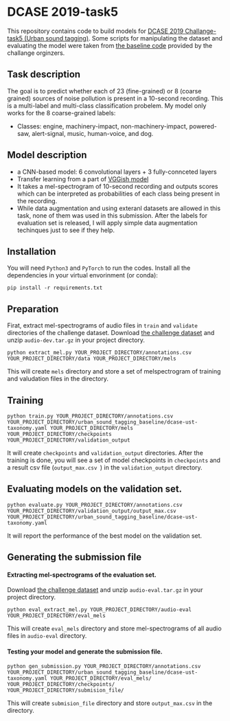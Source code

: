# DCASE 2019-task5
This repository contains code to build models for [DCASE 2019 Challange-task5 (Urban sound tagging)](http://dcase.community/challenge2019/task-urban-sound-tagging). Some scripts for manipulating the dataset and evaluating the model were taken from [the baseline code](https://github.com/sonyc-project/urban-sound-tagging-baseline) provided by the challange orginzers.

## Task description
The goal is to predict whether each of 23 (fine-grained) or 8 (coarse grained) sources of noise pollution is present in a 10-second recording. This is a multi-label and multi-class classification probelem. My model only works for the 8 coarse-grained labels:
* Classes: engine, machinery-impact, non-machinery-impact, powered-saw, alert-signal, music, human-voice, and dog.

## Model description
* a CNN-based model: 6 convolutional layers +  3 fully-connceted layers
* Transfer learning from a part of [VGGish model](https://github.com/tensorflow/models/tree/master/research/audioset)
* It takes a mel-spectrogram of 10-second recording and outputs scores which can be interpreted as probabilities of each class being present in the recording.
* While data augmentation and using exteranl datasets are allowed in this task, none of them was used in this submission. After the labels for evaluation set is released, I will apply simple data augmentation techinques just to see if they help.

## Installation
You will need `Python3` and `PyTorch` to run the codes.   Install all the dependencies in your virtual envorinment (or conda):
```shell
pip install -r requirements.txt
```

## Preparation
Firat, extract mel-spectrograms of audio files in `train` and `validate` directories of the challenge dataset. Download [the challenge dataset](https://zenodo.org/record/3233082#.XQKIRW9KiL4) and unzip `audio-dev.tar.gz` in your project directory.

```shell
python extract_mel.py YOUR_PROJECT_DIRECTORY/annotations.csv YOUR_PROJECT_DIRECTORY/data YOUR_PROJECT_DIRECTORY/mels
```
This will create `mels` directory and store a set of melspectrogram of training and valudation files in the directory.

## Training
```shell
python train.py YOUR_PROJECT_DIRECTORY/annotations.csv YOUR_PROJECT_DIRECTORY/urban_sound_tagging_baseline/dcase-ust-taxonomy.yaml YOUR_PROJECT_DIRECTORY/mels YOUR_PROJECT_DIRECTORY/checkpoints YOUR_PROJECT_DIRECTORY/validation_output
```
It will create `checkpoints` and `validation_output` directories. After the training is done, you will see a set of model checkpoints in `checkpoints` and a result csv file (`output_max.csv `) in the `validation_output` directory.

## Evaluating models on the validation set.
```shell
python evaluate.py YOUR_PROJECT_DIRECTORY/annotations.csv YOUR_PROJECT_DIRECTORY/validation_output/output_max.csv YOUR_PROJECT_DIRECTORY/urban_sound_tagging_baseline/dcase-ust-taxonomy.yaml
```

It will report the performance of the best model on the validation set.

## Generating the submission file

#### Extracting mel-spectrograms of the evaluation set.
Download [the challenge dataset](https://zenodo.org/record/3233082#.XQKIRW9KiL4) and unzip `audio-eval.tar.gz` in your project directory.

```shell
python eval_extract_mel.py YOUR_PROJECT_DIRECTORY/audio-eval YOUR_PROJECT_DIRECTORY/eval_mels
```

This will create `eval_mels` directory and store mel-spectrograms of all audio files in `audio-eval` directory.

#### Testing your model and generate the submission file.
```shell
python gen_submission.py YOUR_PROJECT_DIRECTORY/annotations.csv YOUR_PROJECT_DIRECTORY/urban_sound_tagging_baseline/dcase-ust-taxonomy.yaml YOUR_PROJECT_DIRECTORY/eval_mels/ YOUR_PROJECT_DIRECTORY/checkpoints/ YOUR_PROJECT_DIRECTORY/submision_file/
```
This will create `submision_file` directory and store `output_max.csv` in the directory.



